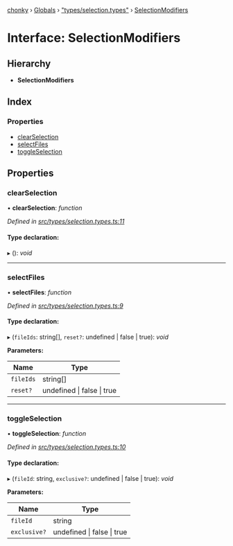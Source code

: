 [chonky](../README.md) › [Globals](../globals.md) › ["types/selection.types"](../modules/_types_selection_types_.md) › [SelectionModifiers](_types_selection_types_.selectionmodifiers.md)

# Interface: SelectionModifiers

## Hierarchy

* **SelectionModifiers**

## Index

### Properties

* [clearSelection](_types_selection_types_.selectionmodifiers.md#clearselection)
* [selectFiles](_types_selection_types_.selectionmodifiers.md#selectfiles)
* [toggleSelection](_types_selection_types_.selectionmodifiers.md#toggleselection)

## Properties

###  clearSelection

• **clearSelection**: *function*

*Defined in [src/types/selection.types.ts:11](https://github.com/TimboKZ/Chonky/blob/5b9fbdf/src/types/selection.types.ts#L11)*

#### Type declaration:

▸ (): *void*

___

###  selectFiles

• **selectFiles**: *function*

*Defined in [src/types/selection.types.ts:9](https://github.com/TimboKZ/Chonky/blob/5b9fbdf/src/types/selection.types.ts#L9)*

#### Type declaration:

▸ (`fileIds`: string[], `reset?`: undefined | false | true): *void*

**Parameters:**

Name | Type |
------ | ------ |
`fileIds` | string[] |
`reset?` | undefined &#124; false &#124; true |

___

###  toggleSelection

• **toggleSelection**: *function*

*Defined in [src/types/selection.types.ts:10](https://github.com/TimboKZ/Chonky/blob/5b9fbdf/src/types/selection.types.ts#L10)*

#### Type declaration:

▸ (`fileId`: string, `exclusive?`: undefined | false | true): *void*

**Parameters:**

Name | Type |
------ | ------ |
`fileId` | string |
`exclusive?` | undefined &#124; false &#124; true |
